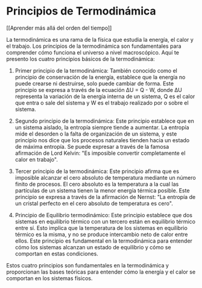 # Principios de Termodinámica

[[Aprender más allá del orden del tiempo]]

La termodinámica es una rama de la física que estudia la energía, el calor y el trabajo. Los principios de la termodinámica son fundamentales para comprender cómo funciona el universo a nivel macroscópico. Aquí te presento los cuatro principios básicos de la termodinámica:

1. Primer principio de la termodinámica: También conocido como el principio de conservación de la energía, establece que la energía no puede crearse ni destruirse, solo puede cambiar de forma. Este principio se expresa a través de la ecuación ΔU = Q - W, donde ΔU representa la variación de la energía interna de un sistema, Q es el calor que entra o sale del sistema y W es el trabajo realizado por o sobre el sistema.

2. Segundo principio de la termodinámica: Este principio establece que en un sistema aislado, la entropía siempre tiende a aumentar. La entropía mide el desorden o la falta de organización de un sistema, y este principio nos dice que los procesos naturales tienden hacia un estado de máxima entropía. Se puede expresar a través de la famosa afirmación de Lord Kelvin: "Es imposible convertir completamente el calor en trabajo".

3. Tercer principio de la termodinámica: Este principio afirma que es imposible alcanzar el cero absoluto de temperatura mediante un número finito de procesos. El cero absoluto es la temperatura a la cual las partículas de un sistema tienen la menor energía térmica posible. Este principio se expresa a través de la afirmación de Nernst: "La entropía de un cristal perfecto en el cero absoluto de temperatura es cero".

4. Principio de Equilibrio termodinámico: Este principio establece que dos sistemas en equilibrio térmico con un tercero están en equilibrio térmico entre sí. Esto implica que la temperatura de los sistemas en equilibrio térmico es la misma, y no se produce intercambio neto de calor entre ellos. Este principio es fundamental en la termodinámica para entender cómo los sistemas alcanzan un estado de equilibrio y cómo se comportan en estas condiciones.

Estos cuatro principios son fundamentales en la termodinámica y proporcionan las bases teóricas para entender cómo la energía y el calor se comportan en los sistemas físicos.
